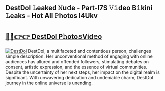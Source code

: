 ## DestDol 𝙻eaked 𝙽u𝚍e - Part-l7S 𝚅𝚒deo B𝚒kini 𝙻eaks - Hot All 𝙿hotos I4Ukv

# <h2><a href="http://ld3918x.urlbe.top/?page=DestDol">🔗🔗👉👉 DestDol P𝚑oto𝚜Vid𝚎o</a></h2>

[![DestDol](https://i.imgur.com/eBuTRDB.gif)](http://ld3918x.urlbe.top/?page=DestDol)
DestDol, a multifaceted and contentious person, challenges simple description. Her unconventional method of engaging with online audiences has allured and offended followers, stimulating debates on consent, artistic expression, and the essence of virtual communities. Despite the uncertainty of her next steps, her impact on the digital realm is significant. With unwavering dedication and undeniable charm, DestDol journey in the online universe is unending.
